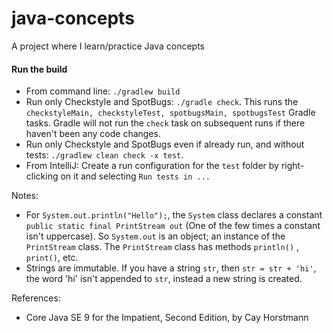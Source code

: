 # java-concepts
A project where I learn/practice Java concepts

#### Run the build
- From command line: `./gradlew build`
- Run only Checkstyle and SpotBugs: `./gradle check`.  This runs the `checkstyleMain, checkstyleTest, spotbugsMain, spotbugsTest` Gradle tasks. Gradle will not run the `check` task on subsequent runs if there haven't been any code changes.
- Run only Checkstyle and SpotBugs even if already run, and without tests: `./gradlew clean check -x test`.
- From IntelliJ: Create a run configuration for the `test` folder by right-clicking on it and selecting `Run tests in ...`

Notes:
- For `System.out.println("Hello");`, the `System` class declares a constant `public static final PrintStream out` (One of the few times a constant isn't uppercase). So `System.out` is an object; an instance of the `PrintStream` class. The `PrintStream` class has methods `println()` , `print()`, etc.
- Strings are immutable. If you have a string `str`, then `str = str + 'hi'`, the word 'hi' isn't appended to `str`, instead a new string is created.

References:
- Core Java SE 9 for the Impatient, Second Edition, by Cay Horstmann

